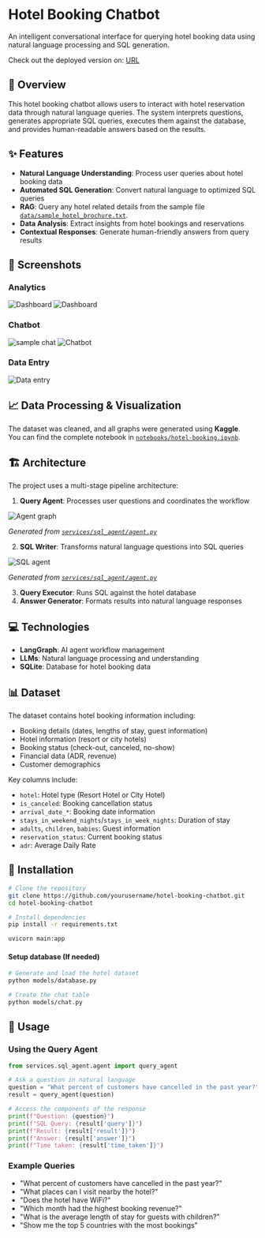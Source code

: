 # Hotel Booking Chatbot

An intelligent conversational interface for querying hotel booking data using natural language processing and SQL generation.

Check out the deployed version on: [URL](https://logical-witty-ocelot.ngrok-free.app)

## 📝 Overview

This hotel booking chatbot allows users to interact with hotel reservation data through natural language queries. The system interprets questions, generates appropriate SQL queries, executes them against the database, and provides human-readable answers based on the results.

## ✨ Features

- **Natural Language Understanding**: Process user queries about hotel booking data
- **Automated SQL Generation**: Convert natural language to optimized SQL queries
- **RAG**: Query any hotel related details from the sample file [`data/sample_hotel_brochure.txt`](data/sample_hotel_brochure.txt).
- **Data Analysis**: Extract insights from hotel bookings and reservations
- **Contextual Responses**: Generate human-friendly answers from query results

## 📸 Screenshots

### Analytics
![Dashboard](assets/image.png)
![Dashboard](assets/image-1.png)

### Chatbot
![sample chat](assets/image-4.png)
![Chatbot](assets/image-2.png)

### Data Entry
![Data entry](assets/image-3.png)

## 📈 Data Processing & Visualization

The dataset was cleaned, and all graphs were generated using **Kaggle**.  
You can find the complete notebook in [`notebooks/hotel-booking.ipynb`](notebooks/hotel-booking.ipynb).  

## 🏗️ Architecture

The project uses a multi-stage pipeline architecture:

1. **Query Agent**: Processes user questions and coordinates the workflow

![Agent graph](assets/agent_graph.png)

*Generated from [`services/sql_agent/agent.py`](services/sql_agent/agent.py)*

2. **SQL Writer**: Transforms natural language questions into SQL queries

![SQL agent](assets/sql_tool_graph.png)

*Generated from [`services/sql_agent/agent.py`](services/sql_agent/agent.py)*

3. **Query Executor**: Runs SQL against the hotel database
4. **Answer Generator**: Formats results into natural language responses

## 💻 Technologies

- **LangGraph**: AI agent workflow management
- **LLMs**: Natural language processing and understanding
- **SQLite**: Database for hotel booking data

## 📊 Dataset

The dataset contains hotel booking information including:

- Booking details (dates, lengths of stay, guest information)
- Hotel information (resort or city hotels)
- Booking status (check-out, canceled, no-show)
- Financial data (ADR, revenue)
- Customer demographics

Key columns include:
- `hotel`: Hotel type (Resort Hotel or City Hotel)
- `is_canceled`: Booking cancellation status
- `arrival_date_*`: Booking date information
- `stays_in_weekend_nights`/`stays_in_week_nights`: Duration of stay
- `adults`, `children`, `babies`: Guest information
- `reservation_status`: Current booking status
- `adr`: Average Daily Rate

## 🚀 Installation

```bash
# Clone the repository
git clone https://github.com/yourusername/hotel-booking-chatbot.git
cd hotel-booking-chatbot

# Install dependencies
pip install -r requirements.txt

uvicorn main:app
```

#### Setup database (If needed)

```bash
# Generate and load the hotel dataset
python models/database.py

# Create the chat table
python models/chat.py
```

## 🔧 Usage

### Using the Query Agent

```python
from services.sql_agent.agent import query_agent

# Ask a question in natural language
question = "What percent of customers have cancelled in the past year?"
result = query_agent(question)

# Access the components of the response
print(f"Question: {question}")
print(f"SQL Query: {result['query']}")
print(f"Result: {result['result']}")
print(f"Answer: {result['answer']}")
print(f"Time taken: {result['time_taken']}")
```

### Example Queries

- "What percent of customers have cancelled in the past year?"
- "What places can I visit nearby the hotel?"
- "Does the hotel have WiFi?"
- "Which month had the highest booking revenue?"
- "What is the average length of stay for guests with children?"
- "Show me the top 5 countries with the most bookings"